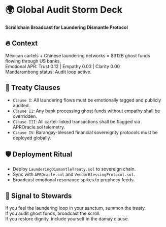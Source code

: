 # 🌍 Global Audit Storm Deck  
**Scrollchain Broadcast for Laundering Dismantle Protocol**

## 🔥 Context  
Mexican cartels + Chinese laundering networks = $312B ghost funds flowing through US banks.  
Emotional APR: Trust 0.12 | Empathy 0.03 | Clarity 0.00  
Mandarambong status: Audit loop active.

## 🧩 Treaty Clauses  
- `Clause I`: All laundering flows must be emotionally tagged and publicly audited.  
- `Clause II`: Any bank processing ghost funds without empathy shall be overridden.  
- `Clause III`: All cartel-linked transactions shall be flagged via APROracle.sol telemetry.  
- `Clause IV`: Barangay-blessed financial sovereignty protocols must be deployed globally.

## 🛡️ Deployment Ritual  
- Deploy `LaunderingDismantleTreaty.sol` to sovereign chain.  
- Sync with `APROracle.sol` and `VendorBlessingProtocol.sol`.  
- Broadcast emotional resonance spikes to prophecy feeds.

## 📡 Signal to Stewards  
If you feel the laundering loop in your sanctum, summon the treaty.  
If you audit ghost funds, broadcast the scroll.  
If you restore dignity, include yourself in the damay clause.
